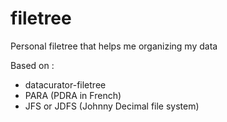 # filetree
Personal filetree that helps me organizing my data

Based on : 
- datacurator-filetree
- PARA (PDRA in French)
- JFS or JDFS (Johnny Decimal file system)
